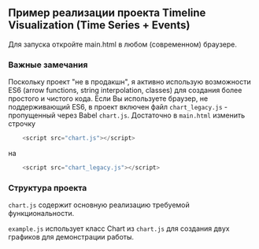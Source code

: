 ## Пример реализации проекта Timeline Visualization (Time Series + Events)
Для запуска откройте main.html в любом (современном) браузере.
### Важные замечания
Поскольку проект "не в продакшн", я активно использую возможности ES6 (arrow functions, string interpolation, classes) для создания более простого и чистого кода. Если Вы используете браузер, не поддерживающий ES6, в проект включен файл `chart_legacy.js` - пропущенный через Babel `chart.js`. Достаточно в `main.html` изменить строчку

```javascript
    <script src="chart.js"></script>
```  

на

```javascript
    <script src="chart_legacy.js"></script>
```  

### Структура проекта
`chart.js` содержит основную реализацию требуемой функциональности.

`example.js` использует класс Chart из `chart.js` для создания двух графиков для демонстрации работы.
